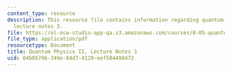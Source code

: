 ```yaml
---
content_type: resource
description: This resource file contains information regarding quantum physics II,
  lecture notes 3.
file: https://ol-ocw-studio-app-qa.s3.amazonaws.com/courses/8-05-quantum-physics-ii-fall-2013/04b0570b349e84d74129eef504498472_MIT8_05F13_Chap_03.pdf
file_type: application/pdf
resourcetype: Document
title: Quantum Physics II, Lecture Notes 3
uid: 04b0570b-349e-84d7-4129-eef504498472
---
```

